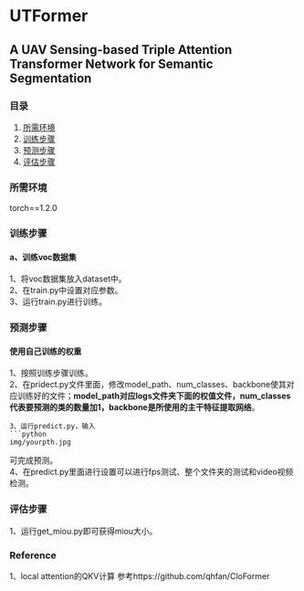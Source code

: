 # UTFormer
A UAV Sensing-based Triple Attention Transformer Network for Semantic Segmentation
---

### 目录
1. [所需环境](#所需环境)
2. [训练步骤](#训练步骤)
3. [预测步骤](#预测步骤)
4. [评估步骤](#评估步骤)

### 所需环境
torch==1.2.0  

### 训练步骤
#### a、训练voc数据集
1、将voc数据集放入dataset中。  
2、在train.py中设置对应参数。  
3、运行train.py进行训练。   

### 预测步骤
#### 使用自己训练的权重
1、按照训练步骤训练。    
2、在pridect.py文件里面，修改model_path、num_classes、backbone使其对应训练好的文件；**model_path对应logs文件夹下面的权值文件，num_classes代表要预测的类的数量加1，backbone是所使用的主干特征提取网络**。    
```
3、运行predict.py，输入    
```python
img/yourpth.jpg
```
可完成预测。    
4、在predict.py里面进行设置可以进行fps测试、整个文件夹的测试和video视频检测。   

### 评估步骤 
1、运行get_miou.py即可获得miou大小。  

### Reference
1、local attention的QKV计算 参考https://github.com/qhfan/CloFormer
